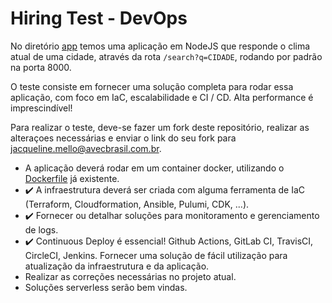# Hiring Test - DevOps

No diretório [app](./app) temos uma aplicação em NodeJS que responde
o clima atual de uma cidade, através da rota `/search?q=CIDADE`, rodando por padrão na porta 8000.

O teste consiste em fornecer uma solução completa para rodar essa aplicação, com foco em IaC, escalabilidade e CI / CD. Alta performance é imprescindível!

Para realizar o teste, deve-se fazer um fork deste repositório, realizar as alteraçoes necessárias e enviar o link do seu fork para [jacqueline.mello@avecbrasil.com.br](mailto:jacqueline.mello@avecbrasil.com.br).

- A aplicação deverá rodar em um container docker, utilizando o
[Dockerfile](./app/Dockerfile) já existente.
- :heavy_check_mark: A infraestrutura deverá ser criada com alguma ferramenta de IaC (Terraform, Cloudformation, Ansible, Pulumi, CDK, ...).
- :heavy_check_mark: Fornecer ou detalhar soluções para monitoramento e gerenciamento de logs.
- :heavy_check_mark: Continuous Deploy é essencial! Github Actions, GitLab CI, TravisCI, CircleCI, Jenkins. Fornecer uma solução de fácil utilização para atualização da infraestrutura e da aplicação.
- Realizar as correções necessárias no projeto atual.
- Soluções serverless serão bem vindas.
